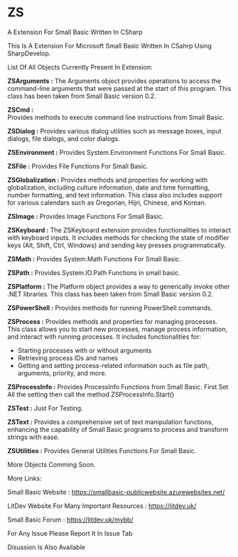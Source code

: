 # ZS
A Extension For Small Basic Written In CSharp

This Is A Extension For Microsoft Small Basic Written In CSahrp Using SharpDevelop.

List Of All Objects Currently Present In Extension:

**ZSArguments :**
The Arguments object provides operations to access the command-line arguments that were passed at the start of this program.
This class has been taken from Small Basic version 0.2.

**ZSCmd :**  
Provides methods to execute command line instructions from Small Basic.

**ZSDialog :**
Provides various dialog utilities such as message boxes, input dialogs, file dialogs, and color dialogs.

**ZSEnvironment :**
Provides System.Environment Functions For Small Basic.

**ZSFile :** 
Provides File Functions For Small Basic.

**ZSGlobalization :** 
Provides methods and properties for working with globalization, including culture information, date and time formatting, number formatting, and text information. This class also includes support for various calendars such as Gregorian, Hijri, Chinese, and Korean.

**ZSImage :** 
Provides Image Functions For Small Basic.

**ZSKeyboard :**
The ZSKeyboard extension provides functionalities to interact with keyboard inputs. It includes methods for checking the state of modifier keys (Alt, Shift, Ctrl, Windows) and sending key presses programmatically.

**ZSMath :** 
Provides System.Math Functions For Small Basic.

**ZSPath :**
Provides System.IO.Path Functions in small basic.

**ZSPlatform :**
The Platform object provides a way to generically invoke other .NET libraries.
This class has been taken from Small Basic version 0.2.

**ZSPowerShell :**
Provides methods for running PowerShell commands.

**ZSProcess :**
Provides methods and properties for managing processes.
This class allows you to start new processes, manage process information, and interact with running processes.
It includes functionalities for:
- Starting processes with or without arguments
- Retrieving process IDs and names
- Getting and setting process-related information such as file path, arguments, priority, and more.

**ZSProcessInfo :**
Provides ProcessInfo Functions from Small Basic.
First Set All the setting then call the method ZSProcessInfo.Start()

**ZSTest :**
Just For Testing.

**ZSText :**
Provides a comprehensive set of text manipulation functions, enhancing the capability of Small Basic programs to process and transform strings with ease.

**ZSUtilities :**
Provides General Utilities Functions For Small Basic.


More Objects Comming Soon.

More Links:

Small Basic Website : https://smallbasic-publicwebsite.azurewebsites.net/

LitDev Website For Many Important Resources : https://litdev.uk/

Small Basic Forum : https://litdev.uk/mybb/

For Any Issue Please Report It In Issue Tab

Disussion Is Also Available 
